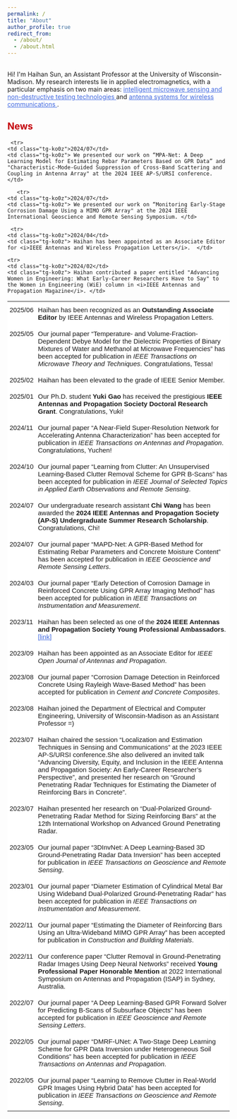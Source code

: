 ```yaml
---
permalink: /
title: "About"
author_profile: true
redirect_from: 
  - /about/
  - /about.html
---
```

<style type="text/css">
.tg  {border:none;border-collapse:collapse;border-spacing:0;}
.tg td{border-style:solid;border-width:0px;font-family:Arial, sans-serif;font-size:14px;overflow:hidden;
  padding:10px 5px;word-break:normal;}
.tg th{border-style:solid;border-width:0px;font-family:Arial, sans-serif;font-size:14px;font-weight:normal;
  overflow:hidden;padding:10px 5px;word-break:normal;}
.tg .tg-ko0z{background-color:#ffffff;border-color:#ffffff;font-size:15px;text-align:left;vertical-align:top}
</style>

<br>
Hi! I'm Haihan Sun, an Assistant Professor at the University of Wisconsin-Madison. My research interests lie in applied electromagnetics, with a particular emphasis on two main areas: <a href="https://haihan-sun.github.io/GPR/"  style="color:#4169e1"> intelligent microwave sensing and non-destructive testing technologies </a> and <a href="https://haihan-sun.github.io/BSA/"  style="color:#4169e1"> antenna systems for wireless communications </a>. <br>






<span style="color:#C5050C">News</span>
------
<table class="tg">
<tbody>
<tr>
<td class="tg-ko0z">2025/06</td>
<td class="tg-ko0z"> Haihan has been recognized as an <b>Outstanding Associate Editor</b> by IEEE Antennas and Wireless Propagation Letters. </td>
</tr> 

<tr> 
    <td class="tg-ko0z">2025/05</td>
    <td class="tg-ko0z"> Our journal paper “Temperature- and Volume-Fraction-Dependent Debye Model for the Dielectric Properties of Binary Mixtures of Water and Methanol at Microwave Frequencies” has been accepted for publication in <i>IEEE Transactions on Microwave Theory and Techniques</i>. Congratulations, Tessa! </td>
  </tr> 
  
<tr>
    <td class="tg-ko0z">2025/02</td>
    <td class="tg-ko0z"> Haihan has been elevated to the grade of IEEE Senior Member. </td>
</tr> 

<tr>
    <td class="tg-ko0z">2025/01</td>
    <td class="tg-ko0z"> Our Ph.D. student <b>Yuki Gao</b> has received the prestigious <b>IEEE Antennas and Propagation Society Doctoral Research Grant</b>. Congratulations, Yuki!  </td>
  </tr> 


  
  <tr>
    <td class="tg-ko0z">2024/11</td>
    <td class="tg-ko0z"> Our journal paper “A Near-Field Super-Resolution Network for Accelerating Antenna Characterization” has been accepted for publication in <i>IEEE Transactions on Antennas and Propagation</i>. Congratulations, Yuchen! </td>
  </tr> 
  
  <tr>
    <td class="tg-ko0z">2024/10</td>
    <td class="tg-ko0z"> Our journal paper “Learning from Clutter: An Unsupervised Learning-Based Clutter Removal Scheme for GPR B-Scans” has been accepted for publication in <i>IEEE Journal of Selected Topics in Applied Earth Observations and Remote Sensing</i>.  </td>
  </tr> 

  
  <tr>
    <td class="tg-ko0z">2024/07</td>
    <td class="tg-ko0z"> Our undergraduate research assistant <b>Chi Wang</b> has been awarded the <b>2024 IEEE Antennas and Propagation Society (AP-S) Undergraduate Summer Research Scholarship</b>. Congratulations, Chi!  </td>
  </tr>
  
   <tr>
    <td class="tg-ko0z">2024/07</td>
    <td class="tg-ko0z"> Our journal paper “MAPD-Net: A GPR-Based Method for Estimating Rebar Parameters and Concrete Moisture Content” has been accepted for publication in <i>IEEE Geoscience and Remote Sensing Letters</i>.  </td>
  </tr>
  
     <tr>
    <td class="tg-ko0z">2024/07</td>
    <td class="tg-ko0z"> We presented our work on “MPA-Net: A Deep Learning Model for Estimating Rebar Parameters Based on GPR Data” and "Characteristic-Mode-Guided Suppression of Cross-Band Scattering and Coupling in Antenna Array" at the 2024 IEEE AP-S/URSI conference. </td>
  </tr>
  
       <tr>
    <td class="tg-ko0z">2024/07</td>
    <td class="tg-ko0z"> We presented our work on “Monitoring Early-Stage Corrosion Damage Using a MIMO GPR Array" at the 2024 IEEE International Geoscience and Remote Sensing Symposium. </td>
  </tr>
  
     <tr>
    <td class="tg-ko0z">2024/04</td>
    <td class="tg-ko0z"> Haihan has been appointed as an Associate Editor for <i>IEEE Antennas and Wireless Propagation Letters</i>.  </td>
  </tr>
  
   <tr>
    <td class="tg-ko0z">2024/03</td>
    <td class="tg-ko0z"> Our journal paper “Early Detection of Corrosion Damage in Reinforced Concrete Using GPR Array Imaging Method” has been accepted for publication in <i>IEEE Transactions on Instrumentation and Measurement</i>. </td>
  </tr>
  
    <tr>
    <td class="tg-ko0z">2024/02</td>
    <td class="tg-ko0z"> Haihan contributed a paper entitled "Advancing Women in Engineering: What Early-Career Researchers Have to Say" to the Women in Engineering (WiE) column in <i>IEEE Antennas and Propagation Magazine</i>. </td>
  </tr>
  
  <tr>
    <td class="tg-ko0z">2023/11</td>
    <td class="tg-ko0z">Haihan has been selected as one of the <b>2024 IEEE Antennas and Propagation Society Young Professional Ambassadors</b>. <a href="https://ieeeaps.org/committees/2024ypa"  style="color:#4169e1"> [link] </a> </td>
  </tr>
  
  <tr>
    <td class="tg-ko0z">2023/09</td>
    <td class="tg-ko0z">Haihan has been appointed as an Associate Editor for <i>IEEE Open Journal of Antennas and Propagation</i>. </td>
  </tr>
  
  <tr>
    <td class="tg-ko0z">2023/08</td>
    <td class="tg-ko0z">Our journal paper “Corrosion Damage Detection in Reinforced Concrete Using Rayleigh Wave-Based Method” has been accepted for publication in <i>Cement and Concrete Composites</i>.</td>
  </tr>
  
  <tr>
    <td class="tg-ko0z">2023/08</td>
    <td class="tg-ko0z">Haihan joined the Department of Electrical and Computer Engineering, University of Wisconsin-Madison as an Assistant Professor =)</td>
  </tr>
  
  <tr>
    <td class="tg-ko0z">2023/07</td>
    <td class="tg-ko0z">Haihan chaired the session “Localization and Estimation Techniques in Sensing and Communications” at the 2023 IEEE AP-S/URSI conference.She also delivered an invited talk “Advancing Diversity, Equity, and Inclusion in the IEEE Antenna and Propagation Society: An Early-Career Researcher’s Perspective”, and presented her research on “Ground Penetrating Radar Techniques for Estimating the Diameter of Reinforcing Bars in Concrete”.</td>
  </tr>
  
  <tr>
    <td class="tg-ko0z">2023/07</td>
    <td class="tg-ko0z">Haihan presented her research on “Dual-Polarized Ground-Penetrating Radar Method for Sizing Reinforcing Bars” at the 12th International Workshop on Advanced Ground Penetrating Radar.</td>
  </tr>
  
  <tr>
    <td class="tg-ko0z">2023/05</td>
    <td class="tg-ko0z">Our journal paper “3DInvNet: A Deep Learning-Based 3D Ground-Penetrating Radar Data Inversion” has been accepted for publication in <i>IEEE Transactions on Geoscience and Remote Sensing</i>.</td>
  </tr>
  
  <tr>
    <td class="tg-ko0z">2023/01</td>
    <td class="tg-ko0z">Our journal paper “Diameter Estimation of Cylindrical Metal Bar Using Wideband Dual-Polarized Ground-Penetrating Radar” has been accepted for publication in <i>IEEE Transactions on Instrumentation and Measurement</i>.</td>
  </tr>
  
  <tr>
    <td class="tg-ko0z">2022/11</td>
    <td class="tg-ko0z">Our journal paper “Estimating the Diameter of Reinforcing Bars Using an Ultra-Wideband MIMO GPR Array” has been accepted for publication in <i>Construction and Building Materials</i>.</td>
  </tr>
  
  <tr>
    <td class="tg-ko0z">2022/11</td>
    <td class="tg-ko0z">Our conference paper “Clutter Removal in Ground-Penetrating Radar Images Using Deep Neural Networks” received <b>Young Professional Paper Honorable Mention</b> at 2022 International Symposium on Antennas and Propagation (ISAP) in Sydney, Australia.</td>
  </tr>
  
  <tr>
    <td class="tg-ko0z">2022/07</td>
    <td class="tg-ko0z">Our journal paper “A Deep Learning-Based GPR Forward Solver for Predicting B-Scans of Subsurface Objects” has been accepted for publication in <i>IEEE Geoscience and Remote Sensing Letters</i>.</td>
  </tr>
  
  <tr>
    <td class="tg-ko0z">2022/05</td>
    <td class="tg-ko0z">Our journal paper “DMRF-UNet: A Two-Stage Deep Learning Scheme for GPR Data Inversion under Heterogeneous Soil Conditions” has been accepted for publication in <i>IEEE Transactions on Antennas and Propagation</i>.</td>
  </tr>
  
  <tr>
    <td class="tg-ko0z">2022/05</td>
    <td class="tg-ko0z">Our journal paper “Learning to Remove Clutter in Real-World GPR Images Using Hybrid Data” has been accepted for publication in <i>IEEE Transactions on Geoscience and Remote Sensing</i>.</td>
  </tr>
</tbody>
</table>





